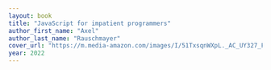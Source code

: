 ```yaml
---
layout: book
title: "JavaScript for impatient programmers"
author_first_name: "Axel"
author_last_name: "Rauschmayer"
cover_url: "https://m.media-amazon.com/images/I/51TxsqnWXpL._AC_UY327_FMwebp_QL65_.jpg"
year: 2022
---
```

